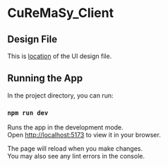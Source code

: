 # CuReMaSy_Client

## Design File
This is [location](https://www.figma.com/file/lllCqQj7yZoKHKuAx5scjB/CuReMuSy_Client_Design_File?node-id=56-819) of the UI design file. 

## Running the App

In the project directory, you can run:

### `npm run dev`

Runs the app in the development mode.\
Open [http://localhost:5173](http://localhost:5173) to view it in your browser.

The page will reload when you make changes.\
You may also see any lint errors in the console.
